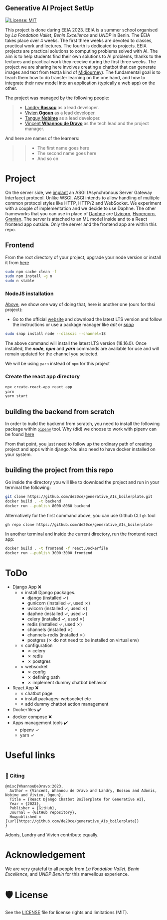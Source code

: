 Generative AI Project SetUp
---------------------------

[![License: MIT](https://img.shields.io/badge/License-MIT-green.svg)](https://github.com/de20ce/generative_AIs_boilerplate/blob/master/LICENSE)


This project is done during EEIA 2023. EEIA is a summer school organised by *La Fondation Vallet*, *Benin Excellence* and *UNDP* in Benin.  The EEIA takes place over 4 weeks. The first three weeks are devoted to classes, practical work and lectures. The fourth is dedicated to projects. EEIA projects are practical solutions to computing problems solved with AI. The aim is to help students find their own solutions to AI problems, thanks to the lectures and practical work they receive during the first three weeks. The project we are sharing here involves creating a chatbot that can generate images and text from text(a kind of [Midjourney](https://docs.midjourney.com/)). The fundamental goal is to teach them how to do transfer learning on the one hand, and how to integrate their new model into an application (typically a web app) on the other.

The project was managed by the following people:
> - [Landry **Bossou**](https://github.com/oudinef) as a lead developer.
> - [Vivien **Ogoun**](https://github.com/vivienogoun) as a lead developer.
> - [Tanguy **Nobime**](https://github.com/adonislab) as a lead developer.
> - [Vincent **Whannou de Dravo**](https://github.com/de20ce) as the tech lead and the project manager.

And here are names of the learners:
>> - The first name goes here
>> - The second name goes here
>> - And so on

# Project

On the server side, we [implant](https://asgi.readthedocs.io/en/latest/implementations.html) an ASGI (Asynchronous Server Gateway Interface) protocol. Unlike WSGI, ASGI intends to allow handling of multiple common protocol styles like HTTP, HTTP/2 and WebSocket. We experiment with a couple of implementation and we decide to use Daphne. The other frameworks that you can use in place of [Daphne](http://github.com/django/daphne) are [Uvicorn](https://www.uvicorn.org/), [Hypercorn](https://pgjones.gitlab.io/hypercorn/index.html), [Granian](https://github.com/emmett-framework/granian). The server is attached to an ML model inside and to a React frontend app outside. Only the server  and the frontend app are within this repo.


## Frontend

From the root directory of your project, upgrade your node version or install it from [here](https://nodejs.org/en)
```bash
sudo npm cache clean -f 
sudo npm install -g n
sudo n stable
```

### NodeJS installation
[Above](#frontend), we show one way of doing that, here is another one (ours for thsi project):
- Go to the official [website](https://nodejs.org/en) and download the latest LTS version  and follow the instructions or use a package manager like *apt* or [*snap*](https://github.com/nodejs/snap)
```bash
sudo snap install node --classic --channel=18
```
    
The above command will install the latest LTS  version (18.16.0). Once installed, the __*node*__, __*npm*__ and __*yarn*__ commands are available for use and will remain updated for the channel you selected.

We will be using ```yarn``` instead of ```npm``` for this project

### Create the react app directory 

```bash
npx create-react-app react_app
yarn 
yarn start
```


## building the backend from scratch

In order to build the backend from scratch, you need to install the 
following package within [```pipenv```](https://pipenv.pypa.io/en/latest/) tool. Why (did) we choose to work
with pipenv can be found [here](https://realpython.com/pipenv-guide/)


From that point, you just need to follow up the ordinary path of creating project and apps within django.You also need to have docker installed on your system.

## building the project from this repo

Go inside the directory you will like to download the project and run in your terminal the following: 
```bash
git clone https://github.com/de20ce/generative_AIs_boilerplate.git
docker build . -t backend
docker run --publish 8000:8080 backend
```

Alternatively for the first command above, you can use Github CLI ```gh``` tool

```bash
gh repo clone https://github.com/de20ce/generative_AIs_boilerplate
```

In another terminal and inside the current directory, run the frontend react app:

```bash
docker build . -t frontend -f react.Dockerfile
docker run --publish 3000:3000 frontend
```

# ToDo
- Django App :x:
    - &cross; install Django packages.
        - django (installed &check;)
        - gunicorn (installed &check;, used &cross;)
        - uvicorn (installed &check;, used &cross;)
        - daphne (installed &check;, used &check;)
        - celery (installed &check;, used &cross;)
        - redis (installed &check;, used &cross;)
        - channels (installed &cross;)
        - channels-redis (installed &cross;)
        - postgres (&cross; do not need to be installed on virtual env)
    - &cross; configuration
        - &cross; celery
        - &cross; redis
        - &cross; postgres
    - &cross; websocket
        - &cross; config
        - &cross; defining path
        - &cross; implement dummy chatbot behavior
- React App :x:
    - &cross; chatbot page 
    - &cross; install packages: websocket etc
    - &cross; add dummy chatbot action management
- Dockerfiles :heavy_check_mark:
- docker compose :x:
- Apps management tools :heavy_check_mark:
    - pipenv &check;
    - yarn &check;
    

# Useful links 

# 
### 📝 Citing
```
@misc{WhannouDeDravo:2023,
  Author = {Vincent, Whannou de Dravo and Landry, Bossou and Adonis, Nobime and Vivien, Ogoun},
  Title = {React Django Chatbot Boilerplate for Generative AI},
  Year = {2023},
  Publisher = {GitHub},
  Journal = {GitHub repository},
  Howpublished = {\url{https://github.com/de20ce/generative_AIs_boilerplate}}
}
```
Adonis, Landry and Vivien contribute equally.

# Acknowledgement

We are very grateful to all people from *La Fondation Vallet*, *Benin Excellence*, and *UNDP Benin* for this marvellous experience.

# 🛡️ License

See the [LICENSE](LICENSE.md) file for license rights and limitations (MIT).
